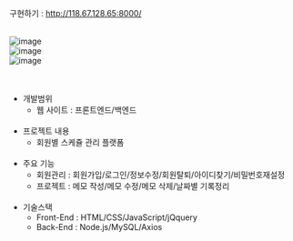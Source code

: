 구현하기 : http://118.67.128.65:8000/<br><br>

![image](https://user-images.githubusercontent.com/108252913/190981752-aa79099b-d189-4338-98c0-a780bcd4a3ee.png)<br>
![image](https://user-images.githubusercontent.com/108252913/190981882-d94af88d-20fb-4eb1-96a1-58c55250363f.png)<br>
![image](https://user-images.githubusercontent.com/108252913/190983011-c6212d87-edf2-47d9-95a0-c924c8abb792.png)<br>
<br><br>
- 개발범위 
  - 웹 사이트 : 프론트엔드/백엔드<br><br>
- 프로젝트 내용
  - 회원별 스케쥴 관리 플랫폼<br><br>
- 주요 기능
  - 회원관리 : 회원가입/로그인/정보수정/회원탈퇴/아이디찾기/비밀번호재설정
  - 프로젝트 : 메모 작성/메모 수정/메모 삭제/날짜별 기록정리<br><br>
- 기술스택
  - Front-End : HTML/CSS/JavaScript/jQquery
  - Back-End : Node.js/MySQL/Axios
